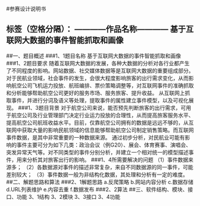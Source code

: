 #参赛设计说明书

标签（空格分隔）：       ————作品名称————
基于互联网大数据的事件智能抓取和画像
---
##一、题目概述
###1、1题目名称
基于互联网大数据的事件智能抓取和画像
###1、2题目要求
随着互联网大数据的发展，各种大数据的分析对各行业都产生了不同程度的影响。网站数据、社交媒体数据等是互联网大数据的重要组成部分。对于民航业领域，社会事件的发生，会很大程度影响旅客的出行需求变化，从而影响航空公司飞机运力投放、航班编排、票价策略调整等，对互联网事件的准确抓取和分析能够帮助航空公司更好的服务市场、服务旅客、提升收益。
从互联网上抓取事件，并进行分词及语义等处理，提取事件的属性建立事件模型，以及可视化展现。
###1、3题目背景
对于航空公司来说，能否预先判断旅客的出行需求，可用于航空公司及行业管理部门决定行业运力投放的合理性，从而提高旅客服务水平、提高航空公司航班收益水平。目前，仅靠航空公司拥有的数据是远远不够的，从互联网中获取大量的影响民航领域的信息能够帮助航空公司制定销售策略。而互联网事件数据，是其中非常重要的一种数据来源。
通过初步分析，对民航业可能有影响的事件主要可分为如下几类：政治会议（例G20）、展会、体育赛事、演唱会、突发异常天气等。对不同类型的事件分别分析，并建立一个相对统一的模型描述事件，用来分析其对旅客出行的影响。
###1、4所需要解决的问题
（1）事件数据来源多；
（2）各数据源对事件的描述非常复杂，来自不同数据源的同一事件，可能差别较大；
（3）事件数据一般为非结构化数据，其处理和分析有一定的难度。
##二、解题思路和算法
###2、1解题思路
a.反爬策略
b.网站内容分析
c.数据存储
d.URL列表维护
e.内容去重
f.数据发布
###2、2算法
##三、软件结构、模块、接口、功能
3、1结构
3、2模块
3、3接口
3、4功能
